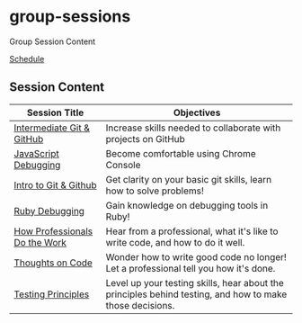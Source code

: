 # group-sessions
Group Session Content

[Schedule](http://www.calendly.com/bloc-group-sessions)

## Session Content

|Session Title|Objectives|
|-|-|
|[Intermediate Git & GitHub](https://bloc.github.io/group-sessions/intermediate-git-github)|Increase skills needed to collaborate with projects on GitHub|
|[JavaScript Debugging](https://bloc.github.io/group-sessions/javascript-debugging)|Become comfortable using Chrome Console|
|[Intro to Git & Github](https://bloc.github.io/group-sessions/git-basics)|Get clarity on your basic git skills, learn how to solve problems!|
|[Ruby Debugging](https://bloc.github.io/group-sessions/ruby-debugging)|Gain knowledge on debugging tools in Ruby!|
|[How Professionals Do the Work](https://bloc.github.io/group-sessions/pros-do-the-work)|Hear from a professional, what it's like to write code, and how to do it well.|
|[Thoughts on Code](https://bloc.github.io/group-sessions/thoughts-on-code)|Wonder how to write good code no longer! Let a professional tell you how it's done.|
|[Testing Principles](https://bloc.github.io/group-sessions/testing-principles)|Level up your testing skills, hear about the principles behind testing, and how to make those decisions.|
